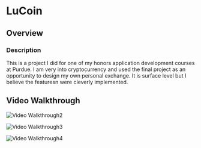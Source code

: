 # LuCoin


## Overview
### Description
This is a project I did for one of my honors application development courses at Purdue. I am very into cryptocurrency and used the final project as an opportunity to design 
my own personal exchange. It is surface level but I believe the featuresn were cleverly implemented.


## Video Walkthrough




<img src='https://submissions.us-east-1.linodeobjects.com/ios_university/H2ZXu5uO.gif
' title='Video Walkthrough2' width='' alt='Video Walkthrough2' />


<img src='https://submissions.us-east-1.linodeobjects.com/ios_university/4IfUSEr7.gif
' title='Video Walkthrough3' width='' alt='Video Walkthrough3' />

<img src='https://submissions.us-east-1.linodeobjects.com/ios_university/hgyhxgmD.gif
' title='Video Walkthrough4' width='' alt='Video Walkthrough4' />


